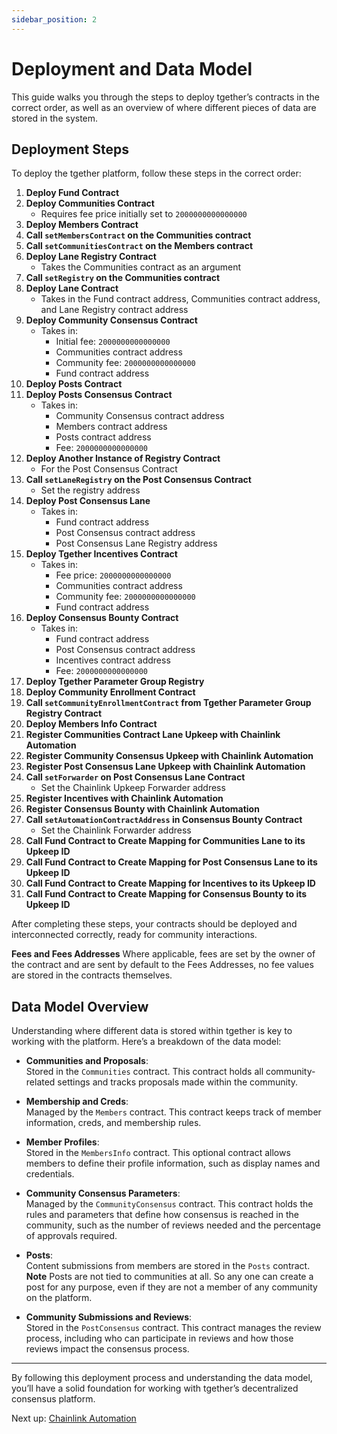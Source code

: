 ```yaml
---
sidebar_position: 2
---
```

# Deployment and Data Model

This guide walks you through the steps to deploy tgether’s contracts in the correct order, as well as an overview of where different pieces of data are stored in the system.

## Deployment Steps

To deploy the tgether platform, follow these steps in the correct order:

1. **Deploy Fund Contract**
2. **Deploy Communities Contract**  
   - Requires fee price initially set to `2000000000000000`
3. **Deploy Members Contract**
4. **Call `setMembersContract` on the Communities contract**
5. **Call `setCommunitiesContract` on the Members contract**
6. **Deploy Lane Registry Contract**  
   - Takes the Communities contract as an argument
7. **Call `setRegistry` on the Communities contract**
8. **Deploy Lane Contract**  
   - Takes in the Fund contract address, Communities contract address, and Lane Registry contract address
9. **Deploy Community Consensus Contract**  
   - Takes in:
     - Initial fee: `2000000000000000`
     - Communities contract address
     - Community fee: `2000000000000000`
     - Fund contract address
10. **Deploy Posts Contract**
11. **Deploy Posts Consensus Contract**  
    - Takes in:
      - Community Consensus contract address
      - Members contract address
      - Posts contract address
      - Fee: `2000000000000000`
12. **Deploy Another Instance of Registry Contract**  
    - For the Post Consensus Contract
13. **Call `setLaneRegistry` on the Post Consensus Contract**  
    - Set the registry address
14. **Deploy Post Consensus Lane**  
    - Takes in:
      - Fund contract address
      - Post Consensus contract address
      - Post Consensus Lane Registry address
15. **Deploy Tgether Incentives Contract**  
    - Takes in:
      - Fee price: `2000000000000000`
      - Communities contract address
      - Community fee: `2000000000000000`
      - Fund contract address
16. **Deploy Consensus Bounty Contract**  
    - Takes in:
      - Fund contract address
      - Post Consensus contract address
      - Incentives contract address
      - Fee: `2000000000000000`
17. **Deploy Tgether Parameter Group Registry**
18. **Deploy Community Enrollment Contract**
19. **Call `setCommunityEnrollmentContract` from Tgether Parameter Group Registry Contract**
20. **Deploy Members Info Contract**
21. **Register Communities Contract Lane Upkeep with Chainlink Automation**
22. **Register Community Consensus Upkeep with Chainlink Automation**
23. **Register Post Consensus Lane Upkeep with Chainlink Automation**
24. **Call `setForwarder` on Post Consensus Lane Contract**  
    - Set the Chainlink Upkeep Forwarder address
25. **Register Incentives with Chainlink Automation**
26. **Register Consensus Bounty with Chainlink Automation**
27. **Call `setAutomationContractAddress` in Consensus Bounty Contract**  
    - Set the Chainlink Forwarder address
28. **Call Fund Contract to Create Mapping for Communities Lane to its Upkeep ID**
29. **Call Fund Contract to Create Mapping for Post Consensus Lane to its Upkeep ID**
30. **Call Fund Contract to Create Mapping for Incentives to its Upkeep ID**
31. **Call Fund Contract to Create Mapping for Consensus Bounty to its Upkeep ID**


After completing these steps, your contracts should be deployed and interconnected correctly, ready for community interactions.

**Fees and Fees Addresses** Where applicable, fees are set by the owner of the contract and are sent by default to the Fees Addresses, no fee values are stored in the contracts themselves.

## Data Model Overview

Understanding where different data is stored within tgether is key to working with the platform. Here’s a breakdown of the data model:

- **Communities and Proposals**:  
  Stored in the `Communities` contract. This contract holds all community-related settings and tracks proposals made within the community.

- **Membership and Creds**:  
  Managed by the `Members` contract. This contract keeps track of member information, creds, and membership rules.

- **Member Profiles**:  
  Stored in the `MembersInfo` contract. This optional contract allows members to define their profile information, such as display names and credentials.

- **Community Consensus Parameters**:  
  Managed by the `CommunityConsensus` contract. This contract holds the rules and parameters that define how consensus is reached in the community, such as the number of reviews needed and the percentage of approvals required.

- **Posts**:  
  Content submissions from members are stored in the `Posts` contract. **Note** Posts are not tied to communities at all. So any one can create a post for any purpose, even if they are not a member of any community on the platform.

- **Community Submissions and Reviews**:  
  Stored in the `PostConsensus` contract. This contract manages the review process, including who can participate in reviews and how those reviews impact the consensus process.

---

By following this deployment process and understanding the data model, you’ll have a solid foundation for working with tgether’s decentralized consensus platform.

Next up: [Chainlink Automation](./chainlink-automation)
